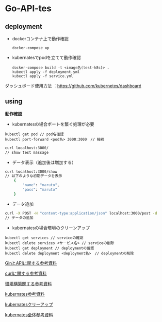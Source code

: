 # Go-API-tes
## deployment
- dockerコンテナ上で動作確認

    `docker-compose up`
- kubernatesでpodを立てて動作確認

    ```zh
    docker-compose build -t <image名(test-k8s)> .
    kubectl apply -f deployment.yml
    kubectl apply -f service.yml
    ```
ダッシュボード使用方法
：https://github.com/kubernetes/dashboard
## using

**動作確認**

- kubernatesの場合ポートを繋ぐ処理が必要
```
kubectl get pod // pod名確認
kubectl port-forward <pod名> 3000:3000　// 接続
```
~~~bash
curl localhost:3000/
// show test massage
~~~

- データ表示（追加後は増加する）
~~~bash
curl localhost:3000/show
// 以下のような初期データを表示
    {
        "name": "maruto",
        "pass": "maruto"
    }
~~~
- データ追加
~~~bash
curl -X POST -H "content-type:application/json" localhost:3000/post -d '{"name": "a","pass":"aa"}'
// データの追加
~~~
- kubernatesの場合環境のクリーンアップ

```
kubectl get services // serviceの確認
kubectl delete services <サービス名> // serviceの削除
kubectl get deployment // deploymentの確認
kubectl delete deployment <deployment名>　// deploymentの削除
```
[GinとAPIに関する参考資料](https://go.dev/doc/tutorial/web-service-gin)

[curlに関する参考資料](https://qiita.com/yasuhiroki/items/a569d3371a66e365316f)

[環境構築関する参考資料](https://www.utakata.work/entry//golang/tutorial/2-docker-go-gin)

[kubernates参考資料](https://kubernetes.io/ja/docs/tasks/access-application-cluster/service-access-application-cluster/)

[kubernatesクリーアップ](https://qiita.com/superbrothers/items/0dca5d2a10727fc14734)

[kubernates全体参考資料](https://techblog.istyle.co.jp/archives/6296)
